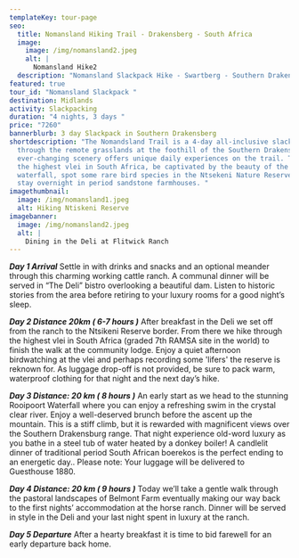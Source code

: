 ```yaml
---
templateKey: tour-page
seo:
  title: Nomansland Hiking Trail - Drakensberg - South Africa
  image:
    image: /img/nomansland2.jpeg
    alt: |
      Nomansland Hike2
  description: "Nomansland Slackpack Hike - Swartberg - Southern Drakensberg "
featured: true
tour_id: "Nomansland Slackpack "
destination: Midlands
activity: Slackpacking
duration: "4 nights, 3 days "
price: "7260"
bannerblurb: 3 day Slackpack in Southern Drakensberg
shortdescription: "The Nomandsland Trail is a 4-day all-inclusive slack-pack
  through the remote grasslands at the foothill of the Southern Drakensberg. The
  ever-changing scenery offers unique daily experiences on the trail. Traverse
  the highest vlei in South Africa, be captivated by the beauty of the Rooipoort
  waterfall, spot some rare bird species in the Ntsekeni Nature Reserve  and
  stay overnight in period sandstone farmhouses. "
imagethumbnail:
  image: /img/nomansland1.jpeg
  alt: Hiking Ntiskeni Reserve
imagebanner:
  image: /img/nomansland2.jpeg
  alt: |
    Dining in the Deli at Flitwick Ranch
---
```

***Day 1 Arrival***
Settle in with drinks and snacks and an optional meander through this charming working cattle ranch. A communal dinner will be served in “The Deli” bistro overlooking a beautiful dam. Listen to historic stories from the area before retiring to your luxury rooms for a good night’s sleep.

***Day 2 Distance 20km ( 6-7 hours )***
After breakfast in the Deli we set off from the ranch to the Ntsikeni Reserve border. From there we hike through the highest vlei in South Africa (graded 7th RAMSA site in the world) to finish the walk at the community lodge. Enjoy a quiet afternoon birdwatching at the vlei and perhaps recording some 'lifers' the reserve is reknown for. As luggage drop-off is not provided, be sure to pack warm, waterproof clothing for that night and the next day’s hike. 

***Day 3 Distance: 20 km ( 8 hours )***
An early start as we head to the stunning Rooipoort Waterfall where you can enjoy a refreshing swim in the crystal clear river. Enjoy a well-deserved brunch before the ascent up the mountain. This is a stiff climb, but it is rewarded with magnificent views over the Southern Drakensburg range. That night experience old-word luxury as you bathe in a steel tub of water heated by a donkey boiler! A candlelit dinner of traditional period South African boerekos is the perfect ending to an energetic day.. Please note: Your luggage will be delivered to Guesthouse 1880.

***Day 4 Distance: 20 km ( 9 hours )***
Today we’ll take a gentle walk through the pastoral landscapes of Belmont Farm eventually making our way back to the first nights’ accommodation at the horse ranch. Dinner will be served in style in the Deli and your last night spent in luxury at the ranch.

***Day 5 Departure***
After a hearty breakfast it is time to bid farewell for an early departure back home.